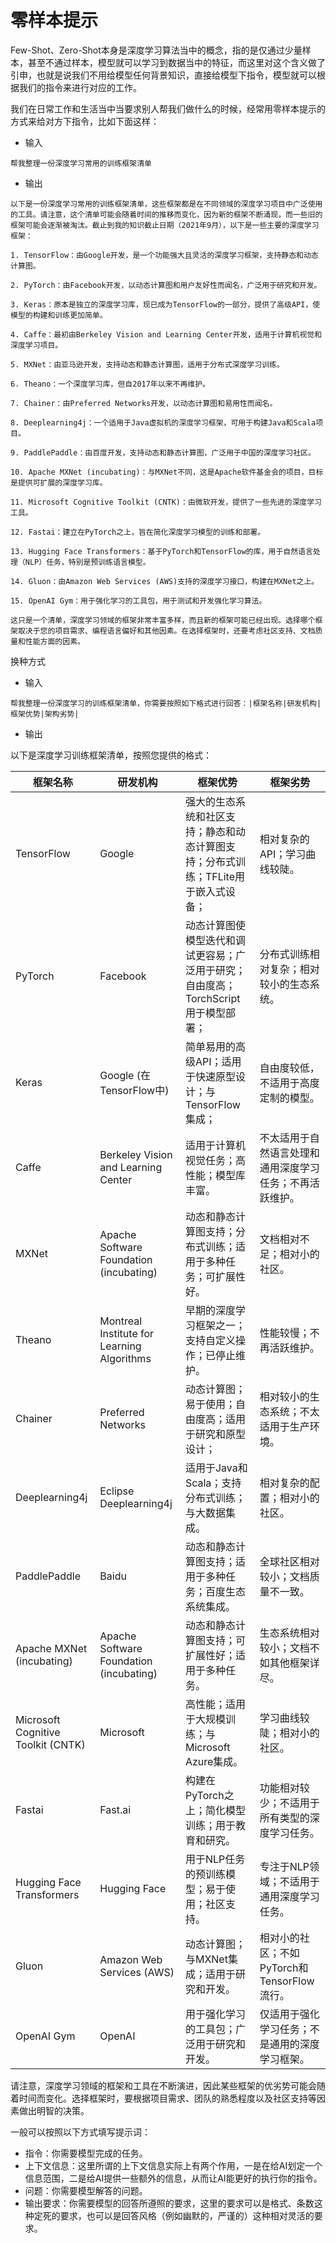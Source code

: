 
# 零样本提示

Few-Shot、Zero-Shot本身是深度学习算法当中的概念，指的是仅通过少量样本，甚至不通过样本，模型就可以学习到数据当中的特征，而这里对这个含义做了引申，也就是说我们不用给模型任何背景知识，直接给模型下指令，模型就可以根据我们的指令来进行对应的工作。

我们在日常工作和生活当中当要求别人帮我们做什么的时候，经常用零样本提示的方式来给对方下指令，比如下面这样：

- 输入

```
帮我整理一份深度学习常用的训练框架清单
```
- 输出

```
以下是一份深度学习常用的训练框架清单，这些框架都是在不同领域的深度学习项目中广泛使用的工具。请注意，这个清单可能会随着时间的推移而变化，因为新的框架不断涌现，而一些旧的框架可能会逐渐被淘汰。截止到我的知识截止日期（2021年9月），以下是一些主要的深度学习框架：

1. TensorFlow：由Google开发，是一个功能强大且灵活的深度学习框架，支持静态和动态计算图。

2. PyTorch：由Facebook开发，以动态计算图和用户友好性而闻名，广泛用于研究和开发。

3. Keras：原本是独立的深度学习库，现已成为TensorFlow的一部分，提供了高级API，使模型的构建和训练更加简单。

4. Caffe：最初由Berkeley Vision and Learning Center开发，适用于计算机视觉和深度学习项目。

5. MXNet：由亚马逊开发，支持动态和静态计算图，适用于分布式深度学习训练。

6. Theano：一个深度学习库，但自2017年以来不再维护。

7. Chainer：由Preferred Networks开发，以动态计算图和易用性而闻名。

8. Deeplearning4j：一个适用于Java虚拟机的深度学习框架，可用于构建Java和Scala项目。

9. PaddlePaddle：由百度开发，支持动态和静态计算图，广泛用于中国的深度学习社区。

10. Apache MXNet (incubating)：与MXNet不同，这是Apache软件基金会的项目，目标是提供可扩展的深度学习库。

11. Microsoft Cognitive Toolkit (CNTK)：由微软开发，提供了一些先进的深度学习工具。

12. Fastai：建立在PyTorch之上，旨在简化深度学习模型的训练和部署。

13. Hugging Face Transformers：基于PyTorch和TensorFlow的库，用于自然语言处理（NLP）任务，特别是预训练语言模型。

14. Gluon：由Amazon Web Services (AWS)支持的深度学习接口，构建在MXNet之上。

15. OpenAI Gym：用于强化学习的工具包，用于测试和开发强化学习算法。

这只是一个清单，深度学习领域的框架非常丰富多样，而且新的框架可能已经出现。选择哪个框架取决于您的项目需求、编程语言偏好和其他因素。在选择框架时，还要考虑社区支持、文档质量和性能方面的因素。
```

换种方式

- 输入
```
帮我整理一份深度学习的训练框架清单，你需要按照如下格式进行回答：|框架名称|研发机构|框架优势|架构劣势|
```
- 输出

以下是深度学习训练框架清单，按照您提供的格式：

| 框架名称            | 研发机构                 | 框架优势                                               | 框架劣势                                              |
|-------------------|-----------------------|------------------------------------------------------|-----------------------------------------------------|
| TensorFlow        | Google                | 强大的生态系统和社区支持；静态和动态计算图支持；分布式训练；TFLite用于嵌入式设备；        | 相对复杂的API；学习曲线较陡。                              |
| PyTorch           | Facebook              | 动态计算图使模型迭代和调试更容易；广泛用于研究；自由度高；TorchScript用于模型部署； | 分布式训练相对复杂；相对较小的生态系统。                        |
| Keras             | Google (在TensorFlow中) | 简单易用的高级API；适用于快速原型设计；与TensorFlow集成；                        | 自由度较低，不适用于高度定制的模型。                             |
| Caffe             | Berkeley Vision and Learning Center | 适用于计算机视觉任务；高性能；模型库丰富。       | 不太适用于自然语言处理和通用深度学习任务；不再活跃维护。          |
| MXNet             | Apache Software Foundation (incubating) | 动态和静态计算图支持；分布式训练；适用于多种任务；可扩展性好。 | 文档相对不足；相对小的社区。                             |
| Theano            | Montreal Institute for Learning Algorithms | 早期的深度学习框架之一；支持自定义操作；已停止维护。 | 性能较慢；不再活跃维护。                               |
| Chainer           | Preferred Networks     | 动态计算图；易于使用；自由度高；适用于研究和原型设计； | 相对较小的生态系统；不太适用于生产环境。                      |
| Deeplearning4j    | Eclipse Deeplearning4j | 适用于Java和Scala；支持分布式训练；与大数据集成。   | 相对复杂的配置；相对小的社区。                            |
| PaddlePaddle      | Baidu                 | 动态和静态计算图支持；适用于多种任务；百度生态系统集成。 | 全球社区相对较小；文档质量不一致。                       |
| Apache MXNet (incubating) | Apache Software Foundation (incubating) | 动态和静态计算图支持；可扩展性好；适用于多种任务。    | 生态系统相对较小；文档不如其他框架详尽。                  |
| Microsoft Cognitive Toolkit (CNTK) | Microsoft | 高性能；适用于大规模训练；与Microsoft Azure集成。    | 学习曲线较陡；相对小的社区。                            |
| Fastai            | Fast.ai               | 构建在PyTorch之上；简化模型训练；用于教育和研究。     | 功能相对较少；不适用于所有类型的深度学习任务。             |
| Hugging Face Transformers | Hugging Face | 用于NLP任务的预训练模型；易于使用；社区支持。        | 专注于NLP领域；不适用于通用深度学习任务。                   |
| Gluon             | Amazon Web Services (AWS) | 动态计算图；与MXNet集成；适用于研究和开发。      | 相对小的社区；不如PyTorch和TensorFlow流行。                |
| OpenAI Gym        | OpenAI                | 用于强化学习的工具包；广泛用于研究和开发。            | 仅适用于强化学习任务；不是通用的深度学习框架。             |

请注意，深度学习领域的框架和工具在不断演进，因此某些框架的优劣势可能会随着时间而变化。选择框架时，要根据项目需求、团队的熟悉程度以及社区支持等因素做出明智的决策。

一般可以按照以下方式填写提示词：
- 指令：你需要模型完成的任务。
- 上下文信息：这里所谓的上下文信息实际上有两个作用，一是在给AI划定一个信息范围，二是给AI提供一些额外的信息，从而让AI能更好的执行你的指令。
- 问题：你需要模型解答的问题。
- 输出要求：你需要模型的回答所遵照的要求，这里的要求可以是格式、条数这种定死的要求，也可以是回答风格（例如幽默的，严谨的）这种相对灵活的要求。